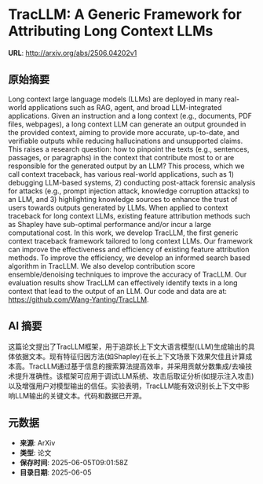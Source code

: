 # TracLLM: A Generic Framework for Attributing Long Context LLMs

**URL**: http://arxiv.org/abs/2506.04202v1

## 原始摘要

Long context large language models (LLMs) are deployed in many real-world
applications such as RAG, agent, and broad LLM-integrated applications. Given
an instruction and a long context (e.g., documents, PDF files, webpages), a
long context LLM can generate an output grounded in the provided context,
aiming to provide more accurate, up-to-date, and verifiable outputs while
reducing hallucinations and unsupported claims. This raises a research
question: how to pinpoint the texts (e.g., sentences, passages, or paragraphs)
in the context that contribute most to or are responsible for the generated
output by an LLM? This process, which we call context traceback, has various
real-world applications, such as 1) debugging LLM-based systems, 2) conducting
post-attack forensic analysis for attacks (e.g., prompt injection attack,
knowledge corruption attacks) to an LLM, and 3) highlighting knowledge sources
to enhance the trust of users towards outputs generated by LLMs. When applied
to context traceback for long context LLMs, existing feature attribution
methods such as Shapley have sub-optimal performance and/or incur a large
computational cost. In this work, we develop TracLLM, the first generic context
traceback framework tailored to long context LLMs. Our framework can improve
the effectiveness and efficiency of existing feature attribution methods. To
improve the efficiency, we develop an informed search based algorithm in
TracLLM. We also develop contribution score ensemble/denoising techniques to
improve the accuracy of TracLLM. Our evaluation results show TracLLM can
effectively identify texts in a long context that lead to the output of an LLM.
Our code and data are at: https://github.com/Wang-Yanting/TracLLM.


## AI 摘要

这篇论文提出了TracLLM框架，用于追踪长上下文大语言模型(LLM)生成输出的具体依据文本。现有特征归因方法(如Shapley)在长上下文场景下效果欠佳且计算成本高。TracLLM通过基于信息的搜索算法提高效率，并采用贡献分数集成/去噪技术提升准确性。该框架可应用于调试LLM系统、攻击后取证分析(如提示注入攻击)以及增强用户对模型输出的信任。实验表明，TracLLM能有效识别长上下文中影响LLM输出的关键文本。代码和数据已开源。

## 元数据

- **来源**: ArXiv
- **类型**: 论文
- **保存时间**: 2025-06-05T09:01:58Z
- **目录日期**: 2025-06-05
